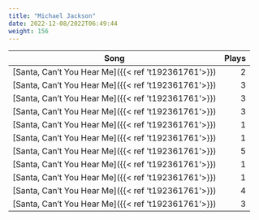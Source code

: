 ```yaml
---
title: "Michael Jackson"
date: 2022-12-08/2022T06:49:44
weight: 156
---
```




 Song | Plays 
----- | -----:
[Santa, Can’t You Hear Me]({{< ref 't192361761'>}}) | 2
[Santa, Can’t You Hear Me]({{< ref 't192361761'>}}) | 3
[Santa, Can’t You Hear Me]({{< ref 't192361761'>}}) | 3
[Santa, Can’t You Hear Me]({{< ref 't192361761'>}}) | 3
[Santa, Can’t You Hear Me]({{< ref 't192361761'>}}) | 1
[Santa, Can’t You Hear Me]({{< ref 't192361761'>}}) | 1
[Santa, Can’t You Hear Me]({{< ref 't192361761'>}}) | 5
[Santa, Can’t You Hear Me]({{< ref 't192361761'>}}) | 1
[Santa, Can’t You Hear Me]({{< ref 't192361761'>}}) | 1
[Santa, Can’t You Hear Me]({{< ref 't192361761'>}}) | 4
[Santa, Can’t You Hear Me]({{< ref 't192361761'>}}) | 3
